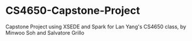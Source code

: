 # CS4650-Capstone-Project
Capstone Project using XSEDE and Spark for Lan Yang's CS4650 class, by Minwoo Soh and Salvatore Grillo

